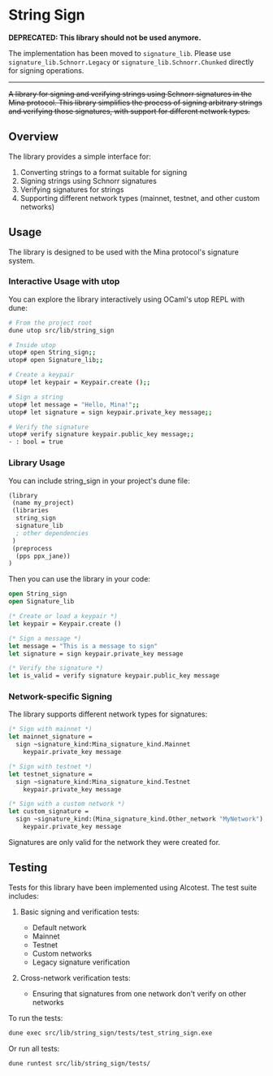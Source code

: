 # String Sign

**DEPRECATED: This library should not be used anymore.**

The implementation has been moved to `signature_lib`. Please use
`signature_lib.Schnorr.Legacy` or `signature_lib.Schnorr.Chunked` directly
for signing operations.

---

~~A library for signing and verifying strings using Schnorr signatures in the Mina
protocol. This library simplifies the process of signing arbitrary strings and
verifying those signatures, with support for different network types.~~

## Overview

The library provides a simple interface for:

1. Converting strings to a format suitable for signing
2. Signing strings using Schnorr signatures
3. Verifying signatures for strings
4. Supporting different network types (mainnet, testnet, and other custom networks)

## Usage

The library is designed to be used with the Mina protocol's signature system.

### Interactive Usage with utop

You can explore the library interactively using OCaml's utop REPL with dune:

```bash
# From the project root
dune utop src/lib/string_sign

# Inside utop
utop# open String_sign;;
utop# open Signature_lib;;

# Create a keypair
utop# let keypair = Keypair.create ();;

# Sign a string
utop# let message = "Hello, Mina!";;
utop# let signature = sign keypair.private_key message;;

# Verify the signature
utop# verify signature keypair.public_key message;;
- : bool = true
```

### Library Usage

You can include string_sign in your project's dune file:

```lisp
(library
 (name my_project)
 (libraries
  string_sign
  signature_lib
  ; other dependencies
 )
 (preprocess
  (pps ppx_jane))
)
```

Then you can use the library in your code:

```ocaml
open String_sign
open Signature_lib

(* Create or load a keypair *)
let keypair = Keypair.create ()

(* Sign a message *)
let message = "This is a message to sign"
let signature = sign keypair.private_key message

(* Verify the signature *)
let is_valid = verify signature keypair.public_key message
```

### Network-specific Signing

The library supports different network types for signatures:

```ocaml
(* Sign with mainnet *)
let mainnet_signature =
  sign ~signature_kind:Mina_signature_kind.Mainnet
    keypair.private_key message

(* Sign with testnet *)
let testnet_signature =
  sign ~signature_kind:Mina_signature_kind.Testnet
    keypair.private_key message

(* Sign with a custom network *)
let custom_signature =
  sign ~signature_kind:(Mina_signature_kind.Other_network "MyNetwork")
    keypair.private_key message
```

Signatures are only valid for the network they were created for.

## Testing

Tests for this library have been implemented using Alcotest. The test suite includes:

1. Basic signing and verification tests:
   - Default network
   - Mainnet
   - Testnet
   - Custom networks
   - Legacy signature verification

2. Cross-network verification tests:
   - Ensuring that signatures from one network don't verify on other networks

To run the tests:

```bash
dune exec src/lib/string_sign/tests/test_string_sign.exe
```

Or run all tests:

```bash
dune runtest src/lib/string_sign/tests/
```
